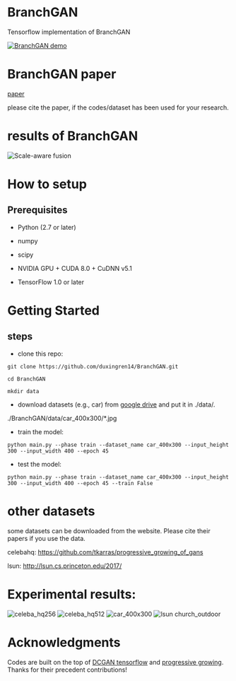 # BranchGAN
Tensorflow implementation of BranchGAN


[![BranchGAN demo](https://img.youtube.com/vi/https://youtu.be/syXtdQFz_yY/0.jpg)](https://www.youtube.com/watch?v=syXtdQFz_yY&t=34s)

 # BranchGAN paper
<a href="https://arxiv.org/abs/1803.08467">paper</a>

please cite the paper, if the codes/dataset has been used for your research.

# results of BranchGAN

![Scale-aware fusion](https://github.com/duxingren14/BranchGAN/blob/master/teaser.png)

# How to setup

## Prerequisites

* Python (2.7 or later)

* numpy

* scipy

* NVIDIA GPU + CUDA 8.0 + CuDNN v5.1

* TensorFlow 1.0 or later


# Getting Started
## steps

* clone this repo:

```
git clone https://github.com/duxingren14/BranchGAN.git

cd BranchGAN

mkdir data
```

* download datasets (e.g., car) from <a href="https://drive.google.com/open?id=1cLvx0qECkgAV5rZGsrS30FtVOOOGkeim">google drive</a> and put it in ./data/.

./BranchGAN/data/car_400x300/\*.jpg 


* train the model:

```
python main.py --phase train --dataset_name car_400x300 --input_height 300 --input_width 400 --epoch 45
```

* test the model:

```
python main.py --phase train --dataset_name car_400x300 --input_height 300 --input_width 400 --epoch 45 --train False

```

# other datasets

some datasets can be downloaded from the website. Please cite their papers if you use the data. 

celebahq: https://github.com/tkarras/progressive_growing_of_gans

lsun: http://lsun.cs.princeton.edu/2017/


# Experimental results:

![celeba_hq256](https://github.com/duxingren14/BranchGAN/blob/master/face256.png)
![celeba_hq512](https://github.com/duxingren14/BranchGAN/blob/master/face512.png)
![car_400x300](https://github.com/duxingren14/BranchGAN/blob/master/car.png)
![lsun church_outdoor](https://github.com/duxingren14/BranchGAN/blob/master/lsun.png)

# Acknowledgments

Codes are built on the top of <a href="https://github.com/tkarras/progressive_growing_of_gans">DCGAN tensorflow</a> and <a href="https://github.com/tkarras/progressive_growing_of_gans">progressive growing</a>. Thanks for their precedent contributions!

